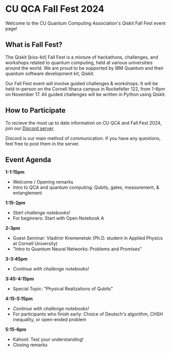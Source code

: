 # CU QCA Fall Fest 2024
Welcome to the CU Quantum Computing Association's Qiskit Fall Fest event page!
## What is Fall Fest?
The Qiskit [kiss-kit] Fall Fest is a mixture of hackathons, challenges, and workshops related to quantum computing, held at various universities around the world. We are proud to be supported by IBM Quantum and their quantum software development kit, Qiskit.

Our Fall Fest event will involve guided challenges & workshops. It will be held in-person on the Cornell Ithaca campus in Rockefeller 122, from 1-6pm on November 17. All guided challenges will be written in Python using Qiskit.

## How to Participate
To recieve the most up to date information on CU QCA and Fall Fest 2024, join our [Discord server](https://discord.gg/HT5wWmFSGT).

Discord is our main method of communication. If you have any questions, feel free to post them in the server.

## Event Agenda
**1-1:15pm**
- Welcome / Opening remarks
- Intro to QCA and quantum computing: Qubits, gates, measurement, & entanglement


**1:15-2pm**
- *Start challenge notebooks!*
- For beginners: Start with Open Notebook A


**2-3pm**
- Guest Seminar: Vladimir Kremenetski (Ph.D. student in Applied Physics at Cornell University)
- "Intro to Quantum Neural Networks: Problems and Promises"


**3-3:45pm**
- *Continue with challenge notebooks!*


**3:45-4:15pm**
- Special Topic: "Physical Realizations of Qubits"


**4:15-5:15pm**
- *Continue with challenge notebooks!*
- For participants who finish early: Choice of Deutsch's algorithm, CHSH inequality, or open-ended problem


**5:15-6pm**
- Kahoot: Test your understanding!
- Closing remarks
